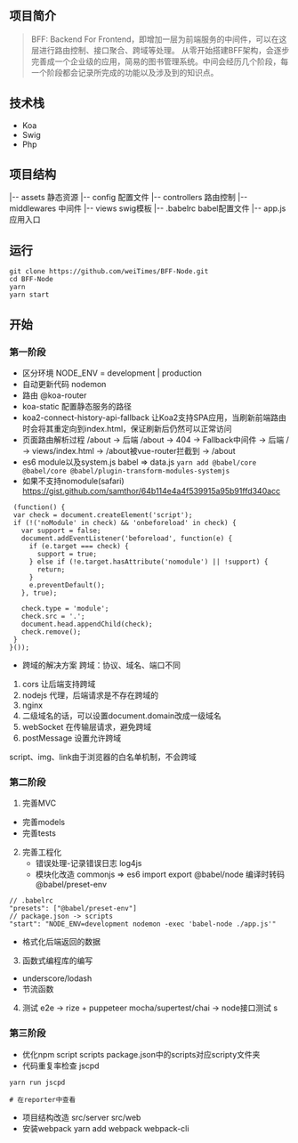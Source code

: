 ## 项目简介
> BFF: Backend For Frontend，即增加一层为前端服务的中间件，可以在这层进行路由控制、接口聚合、跨域等处理。
从零开始搭建BFF架构，会逐步完善成一个企业级的应用，简易的图书管理系统。中间会经历几个阶段，每一个阶段都会记录所完成的功能以及涉及到的知识点。

## 技术栈
* Koa
* Swig
* Php

## 项目结构
|-- assets 静态资源
|-- config 配置文件
|-- controllers 路由控制
|-- middlewares 中间件
|-- views swig模板
|-- .babelrc babel配置文件
|-- app.js 应用入口

## 运行
```
git clone https://github.com/weiTimes/BFF-Node.git
cd BFF-Node
yarn
yarn start
```

## 开始
### 第一阶段
* 区分环境
NODE_ENV = development | production
* 自动更新代码
nodemon
* 路由
@koa-router
* koa-static
配置静态服务的路径
* koa2-connect-history-api-fallback
让Koa2支持SPA应用，当刷新前端路由时会将其重定向到index.html，保证刷新后仍然可以正常访问
* 页面路由解析过程
/about -> 后端 /about -> 404 -> Fallback中间件 -> 后端 / -> views/index.html -> /about被vue-router拦截到 -> /about
* es6 module以及system.js
babel => data.js
`yarn add @babel/core @babel/core @babel/plugin-transform-modules-systemjs`
* 如果不支持nomodule(safari)
  https://gist.github.com/samthor/64b114e4a4f539915a95b91ffd340acc
 ```
  (function() {
  var check = document.createElement('script');
  if (!('noModule' in check) && 'onbeforeload' in check) {
    var support = false;
    document.addEventListener('beforeload', function(e) {
      if (e.target === check) {
        support = true;
      } else if (!e.target.hasAttribute('nomodule') || !support) {
        return;
      }
      e.preventDefault();
    }, true);

    check.type = 'module';
    check.src = '.';
    document.head.appendChild(check);
    check.remove();
  }
}());
```
* 跨域的解决方案
跨域：协议、域名、端口不同
1. cors 让后端支持跨域
2. nodejs 代理，后端请求是不存在跨域的
3. nginx
4. 二级域名的话，可以设置document.domain改成一级域名
5. webSocket 在传输层请求，避免跨域
6. postMessage 设置允许跨域

script、img、link由于浏览器的白名单机制，不会跨域

### 第二阶段
1. 完善MVC
* 完善models
* 完善tests
2. 完善工程化
   * 错误处理-记录错误日志
log4js
   * 模块化改造  commonjs => es6 import export
@babel/node 编译时转码
@babel/preset-env
```
// .babelrc
"presets": ["@babel/preset-env"]
// package.json -> scripts
"start": "NODE_ENV=development nodemon -exec 'babel-node ./app.js'"
```
   * 格式化后端返回的数据

3. 函数式编程库的编写
* underscore/lodash
* 节流函数
4. 测试
e2e -> rize + puppeteer
mocha/supertest/chai -> node接口测试
s
### 第三阶段
* 优化npm script
scripts
package.json中的scripts对应scripty文件夹
* 代码重复率检查
jscpd
```
yarn run jscpd

# 在reporter中查看
```
* 项目结构改造
src/server
src/web
* 安装webpack
yarn add webpack webpack-cli
